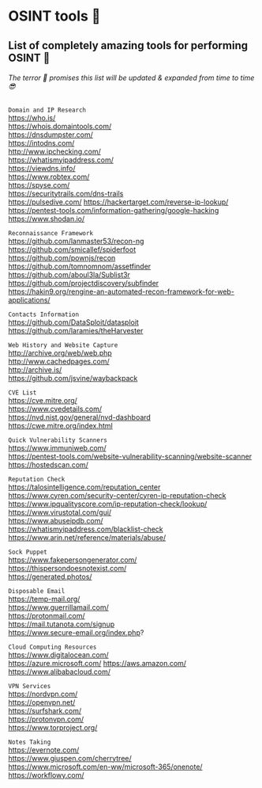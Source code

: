 # OSINT tools :ghost:

## List of completely amazing tools for performing OSINT 👀 

###### The terror :ghost: promises this list will be updated & expanded from time to time :sunglasses:

`Domain and IP Research`  
https://who.is/  
https://whois.domaintools.com/  
https://dnsdumpster.com/  
https://intodns.com/  
http://www.ipchecking.com/  
https://whatismyipaddress.com/  
https://viewdns.info/  
https://www.robtex.com/  
https://spyse.com/  
https://securitytrails.com/dns-trails  
https://pulsedive.com/ 
https://hackertarget.com/reverse-ip-lookup/  
https://pentest-tools.com/information-gathering/google-hacking  
https://www.shodan.io/  

`Reconnaissance Framework`  
https://github.com/lanmaster53/recon-ng  
https://github.com/smicallef/spiderfoot  
https://github.com/pownjs/recon  
https://github.com/tomnomnom/assetfinder  
https://github.com/aboul3la/Sublist3r  
https://github.com/projectdiscovery/subfinder  
https://hakin9.org/rengine-an-automated-recon-framework-for-web-applications/  

`Contacts Information`  
https://github.com/DataSploit/datasploit  
https://github.com/laramies/theHarvester  

`Web History and Website Capture`  
http://archive.org/web/web.php  
http://www.cachedpages.com/  
http://archive.is/  
https://github.com/jsvine/waybackpack  

`CVE List`  
https://cve.mitre.org/  
https://www.cvedetails.com/  
https://nvd.nist.gov/general/nvd-dashboard  
https://cwe.mitre.org/index.html  

`Quick Vulnerability Scanners`  
https://www.immuniweb.com/  
https://pentest-tools.com/website-vulnerability-scanning/website-scanner  
https://hostedscan.com/  

`Reputation Check`  
https://talosintelligence.com/reputation_center  
https://www.cyren.com/security-center/cyren-ip-reputation-check  
https://www.ipqualityscore.com/ip-reputation-check/lookup/  
https://www.virustotal.com/gui/  
https://www.abuseipdb.com/  
https://whatismyipaddress.com/blacklist-check  
https://www.arin.net/reference/materials/abuse/  

`Sock Puppet`  
https://www.fakepersongenerator.com/  
https://thispersondoesnotexist.com/  
https://generated.photos/  

`Disposable Email`  
https://temp-mail.org/  
https://www.guerrillamail.com/   
https://protonmail.com/  
https://mail.tutanota.com/signup  
https://www.secure-email.org/index.php?  

`Cloud Computing Resources`  
https://www.digitalocean.com/  
https://azure.microsoft.com/
https://aws.amazon.com/
https://www.alibabacloud.com/  

`VPN Services`  
https://nordvpn.com/  
https://openvpn.net/  
https://surfshark.com/  
https://protonvpn.com/  
https://www.torproject.org/  

`Notes Taking`  
https://evernote.com/  
https://www.giuspen.com/cherrytree/  
https://www.microsoft.com/en-ww/microsoft-365/onenote/
https://workflowy.com/
